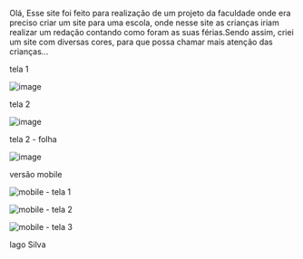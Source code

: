 Olá, Esse site foi feito para realização de um projeto da faculdade onde era preciso criar um site para uma escola, onde nesse site as crianças iriam realizar um redação contando como foram as suas férias.Sendo assim, criei um site com diversas cores, para que possa chamar mais atenção das crianças...

tela 1

![image](https://user-images.githubusercontent.com/110433346/201551286-55e9e2d8-2c89-4d93-982b-4b2def93dd29.png)


tela 2

![image](https://user-images.githubusercontent.com/110433346/201551261-a01ef9b0-e730-48d8-a99b-b8cca50e3e31.png)

tela 2 - folha 

![image](https://user-images.githubusercontent.com/110433346/201551316-0349816a-12c3-4bc3-a910-e8ba38f31182.png)







versão mobile


![mobile - tela 1](https://user-images.githubusercontent.com/110433346/201554228-105af49f-26fc-43c0-814c-89b4ad37351c.jpeg) 


![mobile - tela 2](https://user-images.githubusercontent.com/110433346/201554250-b45dda96-9004-4b69-b377-93d8e9364c00.jpeg)


![mobile - tela 3](https://user-images.githubusercontent.com/110433346/201554253-8a744885-2475-4a85-9e54-99196bda9204.jpeg)




Iago Silva 
